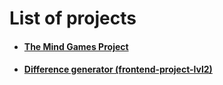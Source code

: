 # List of projects
- #### [The Mind Games Project](https://github.com/arzartden/frontend-project-lvl1)
- #### [Difference generator (frontend-project-lvl2)](https://github.com/arzartden/frontend-project-lvl2)
